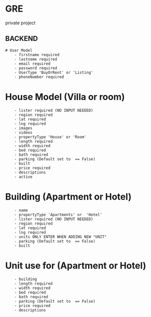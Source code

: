# GRE
private project


## BACKEND

    # User Model
        - firstname required
        - lastname required
        - email required
        - password required
        - UserType 'BuyOrRent' or 'Listing'
        - phoneNumber required
   # House Model (Villa or  room)
        - lister required (NO INPUT NEEDED)
        - region required
        - lat required
        - lng required
        - images
        - videos
        - propertyType 'House' or 'Room'
        - length required
        - width required
        - bed required
        - bath required
        - parking (Default set to  == False)
        - built 
        - price required
        - descriptions
        - active
   # Building (Apartment or Hotel)
        - name
        - propertyType 'Apartments' or  'Hotel'
        - lister required (NO INPUT NEEDED)
        - region required
        - lat required
        - lng required
        - units ONLY ENTER WHEN ADDING NEW "UNIT"
        - parking (Default set to  == False)
        - built 
   # Unit use for (Apartment or Hotel)
        - building
        - length required
        - width required
        - bed required
        - bath required
        - parking (Default set to  == False)
        - price required
        - descriptions

